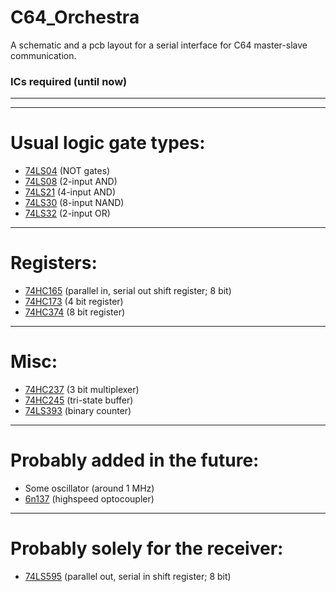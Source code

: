 # C64_Orchestra
A schematic and a pcb layout for a serial interface for C64 master-slave communication.

### ICs required (until now) ###

---

---

# Usual logic gate types:
- [74LS04](https://github.com/keksklauer4/C64_Orchestra/blob/master/docs/74LS04.pdf) (NOT gates)
- [74LS08](https://github.com/keksklauer4/C64_Orchestra/blob/master/docs/74LS08.pdf) (2-input AND)
- [74LS21](https://github.com/keksklauer4/C64_Orchestra/blob/master/docs/74LS21.pdf) (4-input AND)
- [74LS30](https://github.com/keksklauer4/C64_Orchestra/blob/master/docs/74LS30.pdf) (8-input NAND)
- [74LS32](https://github.com/keksklauer4/C64_Orchestra/blob/master/docs/74LS32.pdf) (2-input OR)

---

# Registers:
- [74HC165](https://github.com/keksklauer4/C64_Orchestra/blob/master/docs/74LS165.pdf) (parallel in, serial out shift register; 8 bit)
- [74HC173](https://github.com/keksklauer4/C64_Orchestra/blob/master/docs/74LS173.pdf) (4 bit register)
- [74HC374](https://github.com/keksklauer4/C64_Orchestra/blob/master/docs/74LS374.pdf) (8 bit register)

---

# Misc:
- [74HC237](https://github.com/keksklauer4/C64_Orchestra/blob/master/docs/74HC237.pdf) (3 bit multiplexer)
- [74HC245](https://github.com/keksklauer4/C64_Orchestra/blob/master/docs/74LS245.pdf) (tri-state buffer)
- [74LS393](https://github.com/keksklauer4/C64_Orchestra/blob/master/docs/74LS393.PDF) (binary counter)

---

# Probably added in the future:
- Some oscillator (around 1 MHz)
- [6n137](https://github.com/keksklauer4/C64_Orchestra/blob/master/docs/6n137.pdf) (highspeed optocoupler)

---

# Probably solely for the receiver:
- [74LS595]() (parallel out, serial in shift register; 8 bit)
